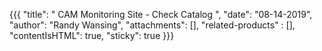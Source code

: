 {{{
  "title": " CAM Monitoring Site - Check Catalog
",
  "date": "08-14-2019",
  "author": "Randy Wansing",
  "attachments": [],
  "related-products" : [],
  "contentIsHTML": true,
  "sticky": true
}}}

<html>
	<head>
	    <title>List of Checks</title>
	    <link rel="stylesheet" href="https://stackpath.bootstrapcdn.com/bootstrap/4.3.1/css/bootstrap.min.css" integrity="sha384-ggOyR0iXCbMQv3Xipma34MD+dH/1fQ784/j6cY/iJTQUOhcWr7x9JvoRxT2MZw1T" crossorigin="anonymous">    
	    <script src="https://code.jquery.com/jquery-3.3.1.slim.min.js" integrity="sha384-q8i/X+965DzO0rT7abK41JStQIAqVgRVzpbzo5smXKp4YfRvH+8abtTE1Pi6jizo" crossorigin="anonymous"></script>
	    <script src="https://cdnjs.cloudflare.com/ajax/libs/popper.js/1.14.7/umd/popper.min.js" integrity="sha384-UO2eT0CpHqdSJQ6hJty5KVphtPhzWj9WO1clHTMGa3JDZwrnQq4sF86dIHNDz0W1" crossorigin="anonymous"></script>
	    <script src="https://stackpath.bootstrapcdn.com/bootstrap/4.3.1/js/bootstrap.min.js" integrity="sha384-JjSmVgyd0p3pXB1rRibZUAYoIIy6OrQ6VrjIEaFf/nJGzIxFDsf4x0xIM+B07jRM" crossorigin="anonymous"></script>
	    <script>
	        var xhr = new XMLHttpRequest();
	        
	        xhr.open('GET', "https://api.watcher.ctl.io/check_types", true);
	        xhr.send();
	        xhr.addEventListener("readystatechange", processRequest, false);

	        	
	        function processRequest() {

	          console.log("response came back");
	          console.log(xhr);
	            if (xhr.readyState == 4 && xhr.status == 200) {
	        		var response = JSON.parse(xhr.responseText);
	                var categories = response.items.map(function (item) {return item.category});
	                var distictCategory = GetUniqueCategory(categories);

	                // CREATE TABS
	                createTabs(distictCategory);
	                // CREATE TAB CONTENT
	                createCollapse(response, distictCategory);

	                document.getElementById("response").innerHTML = '<h3 class="heading text-success">Overview</h3><br /><p>The Check Catalog is library that contains the available Checks (metric or status) that can be added to Policies within the Cloud Application Manager.  Managed Services Anywhere offers ' + response.count + ' Total Checks. <br /><h3 class="heading text-success">Check Catalog </h3><br />'
	            }
	        }

	        function GetUniqueCategory(categories) {
	            var UniqueNames = [];
	            categories.forEach(function(value) {
	            if (UniqueNames.indexOf(value) === -1) {
	                    UniqueNames.push(value);
	                }
	            });

	            return UniqueNames.sort();
	        }

	        function createTabs(categories) {
	            var cloudNames = ['AWS', 'Azure', 'VMWare'];
	            var systemNames = ['Apache', 'Docker', 'Elastic Search', 'Java', 'Kubernetes', 'MS IIS Server', 'MS SQL Server', 'MongoDB', 'MySQL', 'Postgres', 'Rabbit MQ', 'Tomcat'];
	            var fileNames = ['File System', 'HTTP', 'Linux System', 'Logging', 'Networking', 'NTP', 'Process', 'SNMP', 'Windows System'];
	            var customNames = ['Custom', 'Metric Service'];

	                                        
	            // CREATE TAB.
	            var ul = document.createElement("ul");
	            
	            ul.className = 'nav md-pills pills-primary flex-column';
	            ul.setAttribute("role", "tablist");

	            for (i = 0; i < cloudNames.length; i++) {
	                var ariaControlsValue = 'v-pills-' + cloudNames[i].toLowerCase().replace(" ", "_");
	                var li = document.createElement('li');           
	                li.className = 'nav-item';
	                var iElement = document.createElement('i');
	                iElement.className = 'fas fa-cloud';
	                var a = document.createElement('a');
	                a.className = 'nav-link';
	                a.href = '#' + cloudNames[i].toLowerCase().replace(" ", "_");
	                a.setAttribute("data-toggle", "pill");
	                a.setAttribute("role", "tab");
	                a.setAttribute("aria-controls", ariaControlsValue);
	                a.setAttribute("aria-selected", "false");
	                a.type = 'button';
	                a.innerHTML = '<i class="fas fa-cloud"></i>  ' + cloudNames[i];
	                li.appendChild(a);
	                ul.appendChild(li);
	            }

	            for (i = 0; i < systemNames.length; i++) {
	                var ariaControlsValue = 'v-pills-' + systemNames[i].toLowerCase().replace(" ", "_");
	                var li = document.createElement('li');            
	                li.className = 'nav-item';
	                var a = document.createElement('a');
	                a.className = 'nav-link';
	                if (systemNames[i] === 'Elastic Search' || systemNames[i] === 'Rabbit MQ'){
	                    a.href = '#' + systemNames[i].toLowerCase().replace(" ", "");
	                } else if(systemNames[i] === 'MS IIS Server') {
	                   
	                    a.href = '#ms_iis';
	                } else if(systemNames[i] === 'MS SQL Server') {
	                   
	                    a.href = '#ms_sql';
	                } else {
	                    a.href = '#' + systemNames[i].toLowerCase().replace(" ", "_");
	                }                
	                a.setAttribute("data-toggle", "pill");
	                a.setAttribute("role", "tab");
	                a.setAttribute("aria-controls", ariaControlsValue);
	                a.setAttribute("aria-selected", "false");
	                a.type = 'button';
	                a.innerHTML = '<i class="fas fa-desktop"></i>  ' + systemNames[i];
	                li.appendChild(a);
	                ul.appendChild(li);
	            }

	            for (i = 0; i < fileNames.length; i++) {
	                var ariaControlsValue = 'v-pills-' + fileNames[i].toLowerCase().replace(" ", "_");
	                var li = document.createElement('li');            
	                li.className = 'nav-item';
	                var a = document.createElement('a');
	                a.className = 'nav-link';
	                if (fileNames[i] === 'File System'){
	                    a.href = '#' + fileNames[i].toLowerCase().replace(" ", "");
	                } else {
	                    a.href = '#' + fileNames[i].toLowerCase().replace(" ", "_");
	                }
	                a.setAttribute("data-toggle", "pill");
	                a.setAttribute("role", "tab");
	                a.setAttribute("aria-controls", ariaControlsValue);
	                a.setAttribute("aria-selected", "false");
	                a.type = 'button';
	                a.innerHTML = '<i class="fas fa-server"></i>  ' + fileNames[i];
	                li.appendChild(a);
	                ul.appendChild(li);
	            }

	            for (i = 0; i < customNames.length; i++) {
	                var ariaControlsValue = 'v-pills-' + customNames[i].toLowerCase().replace(" ", "_");
	                var li = document.createElement('li');            
	                li.className = 'nav-item';
	                var a = document.createElement('a');
	                a.className = 'nav-link active';
	                if (customNames[i] === 'Metric Service') {
	                    a.href = '#metric'
	                } else {
	                    a.href = '#' + customNames[i].toLowerCase().replace(" ", "_");
	                }
	                
	                a.setAttribute("data-toggle", "pill");
	                a.setAttribute("role", "tab");
	                a.setAttribute("aria-controls", ariaControlsValue);
	                a.setAttribute("aria-selected", "false");
	                a.type = 'button';
	                a.innerHTML = '<i class="fas fa-toolbox"></i>  ' + customNames[i];
	                li.innerHTML = a.outerHTML;
	                ul.appendChild(li);
	            }
	            var divContainer = document.getElementById("v-pill-tab");
	            divContainer.setAttribute('data-spy', 'scroll');
	            divContainer.setAttribute('style', 'position: relative; height: 400px; overflow-y: scroll;');
	            divContainer.innerHTML = "";
	            divContainer.appendChild(ul);
	        }
	        function createCollapse(response, categories) { 
	            var divTabContent = document.getElementById('v-pill-tabcontent');                      
	            for (i = 0; i < categories.length; i++) { 
	                var divTabPane = document.createElement('div');               
	                divTabPane.className = 'tab-pane fade';
	                divTabPane.setAttribute("id", categories[i]);
	                divTabPane.setAttribute("role", "tabpanel");
	                divTabPane.setAttribute("aria-labelledby", "v-pills-" + categories[i] + "-tab");
	                divTabPane.setAttribute('data-spy', 'scroll');
	                divTabPane.setAttribute('style', 'position: relative; height: 400px; overflow-y: scroll;');
	                var divCard = document.createElement('div');
	                divCard.className = 'accordion';
	                divCard.setAttribute('id', 'accordion_' + categories[i]);
	                for (j = 0; j < response.items.length; j++) {                    
	                    if (response.items[j].category === categories[i]) {
	                        var name = response.items[j].name;
	                        if (name.toLowerCase() === 'chrony' && response.items[j].type === 'metric') {
	                            continue;
	                        }                        
	                        console.log(name);
	                        var description = response.items[j].description;                        
	                        var divCard2 = document.createElement('div');
	                        divCard2.className = 'card';
	                        var divCardHeader = document.createElement('div');
	                        divCardHeader.className = 'card-header';
	                        divCardHeader.setAttribute('id', categories[i] + '' + i);
	                        var cardHeaderValue = document.createElement('h2');
	                        cardHeaderValue.className = 'mb-0';
	                        var cardHeaderButton = document.createElement('button');
	                        cardHeaderButton.className = 'btn btn-link';
	                        cardHeaderButton.setAttribute('type', 'button');
	                        cardHeaderButton.setAttribute('data-toggle', 'collapse');                        
	                        cardHeaderButton.setAttribute('data-target', '#' + name.toLowerCase().replace(/\s+/g, '-'));
	                        cardHeaderButton.setAttribute('aria-expanded', 'true');
	                        cardHeaderButton.setAttribute('aria-controls', name.toLowerCase().replace(/\s+/g, '-'));
	                        cardHeaderButton.innerHTML = name;
	                        if (name.toLowerCase() === 'process' || name.toLowerCase() === 'snmp') {
	                            name += '1'
	                            cardHeaderButton.setAttribute('data-target', '#' + name.toLowerCase());
	                            cardHeaderButton.setAttribute('aria-controls', name.toLowerCase());
	                        } else {
	                            cardHeaderButton.setAttribute('data-target', '#' + name.toLowerCase().replace(/\s+/g, '-'));
	                            cardHeaderButton.setAttribute('aria-controls', name.toLowerCase().replace(/\s+/g, '-'));
	                        }
	                        cardHeaderValue.appendChild(cardHeaderButton);
	                        divCardHeader.appendChild(cardHeaderValue);
	                        divCard2.appendChild(divCardHeader);
	                        divCard.appendChild(divCard2);                        
	                        var divCardCollapse = document.createElement('div');
	                        divCardCollapse.className = 'collapse';
	                        divCardCollapse.setAttribute('id', name.toLowerCase().replace(/\s+/g, '-'))
	                        divCardCollapse.setAttribute('aria-labelledby', categories[i] + '' + i);
	                        divCardCollapse.setAttribute('data-parent', '#accordion_' + categories[i]);
	                        var divCardBody = document.createElement('div');
	                        divCardBody.className = 'card-body';                        
	                        divCardBody.innerHTML = description;
	                        divCardCollapse.appendChild(divCardBody);                        
	                        divTabPane.appendChild(divCard).appendChild(divCardCollapse);
	                        divTabContent.appendChild(divTabPane)
	                    }                    
	                }
	                
	            }
	            
	            
	            

	        }
	        
	    </script>
	</head>
	<body>
	  <div class="container" id="response" >
	    count of checks    
	  </div>
	  <div class="container left">
	      <div class="row">
	          <div data-spy="scroll" class="col-3" id="v-pill-tab" data-offset="0">
	          
	          </div>
	          <div class="tab-content col-9" id="v-pill-tabcontent">

	          </div>
	      </div>
	  </div>  
	</body>
</html>
